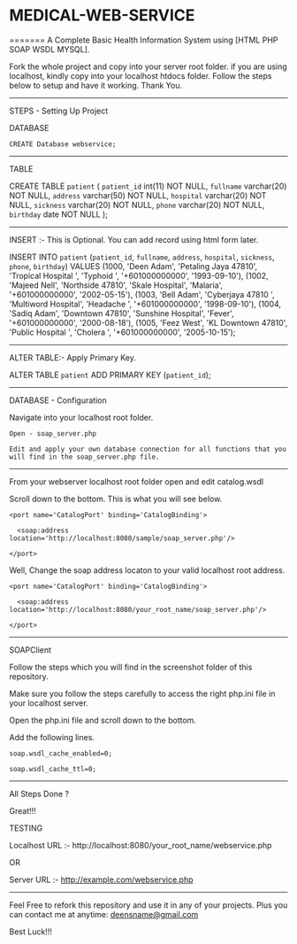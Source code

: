 # MEDICAL-WEB-SERVICE
=======
A Complete Basic Health Information System using [HTML PHP SOAP WSDL MYSQL].

Fork the whole project and copy into your server root folder. if you are using localhost, kindly copy into your localhost htdocs folder. Follow the steps below to setup and have it working. Thank You. 

----------------------------------------------------------------------------------------------------------
STEPS - Setting Up Project

DATABASE

    CREATE Database webservice;

-----------------------------------------------------------------------------------------------------------

TABLE

CREATE TABLE `patient` (
  `patient_id` int(11) NOT NULL,
  `fullname` varchar(20) NOT NULL,
  `address` varchar(50) NOT NULL,
  `hospital` varchar(20) NOT NULL,
  `sickness` varchar(20) NOT NULL,
  `phone` varchar(20) NOT NULL,
  `birthday` date NOT NULL
);

------------------------------------------------------------------------------------------------------------------------

INSERT :- This is Optional. You can add record using html form later.

INSERT INTO `patient` (`patient_id`, `fullname`, `address`, `hospital`, `sickness`, `phone`, `birthday`) VALUES
(1000, 'Deen Adam', 'Petaling Jaya 47810', 'Tropical Hospital ', 'Typhoid ', '+601000000000', '1993-09-10'),
(1002, 'Majeed Nell', 'Northside 47810', 'Skale Hospital', 'Malaria', '+601000000000', '2002-05-15'),
(1003, 'Bell Adam', 'Cyberjaya 47810 ', 'Multiword Hospital', 'Headache ', '+601000000000', '1998-09-10'),
(1004, 'Sadiq Adam', 'Downtown 47810', 'Sunshine Hospital', 'Fever', '+601000000000', '2000-08-18'),
(1005, 'Feez West', 'KL Downtown 47810', 'Public Hospital ', 'Cholera ', '+601000000000', '2005-10-15');

-------------------------------------------------------------------------------------------------------------------------

ALTER TABLE:- Apply Primary Key.

ALTER TABLE `patient`
  ADD PRIMARY KEY (`patient_id`);
  
-------------------------------------------------------------------------------------------------------------------------

DATABASE - Configuration 

Navigate into your localhost root folder.
  
    Open - soap_server.php
  
    Edit and apply your own database connection for all functions that you will find in the soap_server.php file.

--------------------------------------------------------------------------------------------------------------------------

From your webserver localhost root folder open and edit catalog.wsdl

Scroll down to the bottom. This is what you will see below. 

<service name='CatalogService'>

    <port name='CatalogPort' binding='CatalogBinding'>
    
      <soap:address location='http://localhost:8080/sample/soap_server.php'/>
      
    </port>
    
</service>
  
Well, Change the soap address locaton to your valid localhost root address.

<service name='CatalogService'>
    
    <port name='CatalogPort' binding='CatalogBinding'>
      
      <soap:address location='http://localhost:8080/your_root_name/soap_server.php'/>
    
    </port>
    
</service>

-----------------------------------------------------------------------------------------------------------------------

SOAPClient 

Follow the steps which you will find in the screenshot folder of this repository. 

Make sure you follow the steps carefully to access the right php.ini file in your localhost server.

Open the php.ini file and scroll down to the bottom.

Add the following lines.

    soap.wsdl_cache_enabled=0;

    soap.wsdl_cache_ttl=0;

-------------------------------------------------------------------------------------------------------------------------

All Steps Done ?

Great!!!
  
TESTING  

Localhost URL :- http://localhost:8080/your_root_name/webservice.php

OR

Server URL :- http://example.com/webservice.php

--------------------------------------------------------------------------------------------------------------------------

Feel Free to refork this repository and use it in any of your projects. Plus you can contact me at anytime: deensname@gmail.com  

Best Luck!!!
